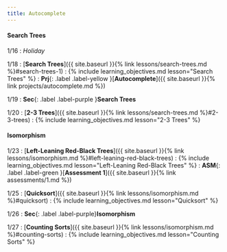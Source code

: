 ```yaml
---
title: Autocomplete
---
```


#### Search Trees

1/16
: *Holiday*

1/18
: [**Search Trees**]({{ site.baseurl }}{% link lessons/search-trees.md %}#search-trees-1)
: {% include learning_objectives.md lesson="Search Trees" %}
: **Prj**{: .label .label-yellow }[**Autocomplete**]({{ site.baseurl }}{% link projects/autocomplete.md %})

1/19
: **Sec**{: .label .label-purple }**Search Trees**

1/20
: [**2-3 Trees**]({{ site.baseurl }}{% link lessons/search-trees.md %}#2-3-trees)
: {% include learning_objectives.md lesson="2-3 Trees" %}

#### Isomorphism

1/23
: [**Left-Leaning Red-Black Trees**]({{ site.baseurl }}{% link lessons/isomorphism.md %}#left-leaning-red-black-trees)
: {% include learning_objectives.md lesson="Left-Leaning Red-Black Trees" %}
: **ASM**{: .label .label-green }[**Assessment 1**]({{ site.baseurl }}{% link assessments/1.md %})

1/25
: [**Quicksort**]({{ site.baseurl }}{% link lessons/isomorphism.md %}#quicksort)
: {% include learning_objectives.md lesson="Quicksort" %}

1/26
: **Sec**{: .label .label-purple}**Isomorphism**

1/27
: [**Counting Sorts**]({{ site.baseurl }}{% link lessons/isomorphism.md %}#counting-sorts)
: {% include learning_objectives.md lesson="Counting Sorts" %}
